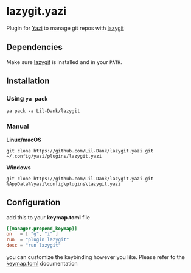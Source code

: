 # lazygit.yazi
Plugin for [Yazi](https://github.com/sxyazi/yazi) to manage git repos with [lazygit](https://github.com/jesseduffield/lazygit)
## Dependencies
Make sure [lazygit](https://github.com/jesseduffield/lazygit) is installed and in your `PATH`.
## Installation

### Using `ya pack`
```
ya pack -a Lil-Dank/lazygit
```

### Manual
**Linux/macOS**
```
git clone https://github.com/Lil-Dank/lazygit.yazi.git ~/.config/yazi/plugins/lazygit.yazi
```
**Windows**
```
git clone https://github.com/Lil-Dank/lazygit.yazi.git %AppData%\yazi\config\plugins\lazygit.yazi
```
## Configuration
add this to your **keymap.toml** file
```toml
[[manager.prepend_keymap]]
on   = [ "g", "i" ]
run  = "plugin lazygit"
desc = "run lazygit"
```
you can customize the keybinding however you like. Please refer to the [keymap.toml](https://yazi-rs.github.io/docs/configuration/keymap) documentation
